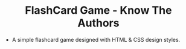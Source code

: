 <h1 align="center">FlashCard Game - Know The Authors</h1>

- A simple flashcard game designed with HTML & CSS design styles.
